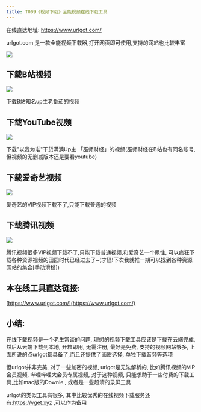 ```yaml
---
title: T009《视频下载》全能视频在线下载工具
---
```

在线直达地址: https://www.urlgot.com/

urlgot.com 是一款全能视频下载器,打开网页即可使用,支持的网站也比较丰富

![](https://www.v2fy.com/asset/0i/OnlineToolsBook/OnlineToolsBookMD/T009-urlgot.assets/YouTube-3.png)

## 下载B站视频

![](https://www.v2fy.com/asset/0i/OnlineToolsBook/OnlineToolsBookMD/T009-urlgot.assets/001-20200825151712699.gif)

下载B站知名up主老番茄的视频

## 下载YouTube视频

![](https://www.v2fy.com/asset/0i/OnlineToolsBook/OnlineToolsBookMD/T009-urlgot.assets/youtube.gif)

下载"以我为准"干货满满Up主 「巫师财经」的视频(巫师财经在B站也有同名账号,但视频的无删减版本还是要看youtube)

## 下载爱奇艺视频

![](https://www.v2fy.com/asset/0i/OnlineToolsBook/OnlineToolsBookMD/T009-urlgot.assets/aiqiy.gif)

爱奇艺的VIP视频下载不了,只能下载普通的视频

## 下载腾讯视频

![](https://www.v2fy.com/asset/0i/OnlineToolsBook/OnlineToolsBookMD/T009-urlgot.assets/txsp-8339828.gif)

腾讯视频很多VIP视频下载不了,只能下载普通视频,和爱奇艺一个尿性, 可以疯狂下载各种资源视频的田园时代已经过去了~(才怪!下次我就推一期可以找到各种资源网站的集合[手动滑稽])

## 本在线工具直达链接:


[https://www.urlgot.com/](https://www.urlgot.com/)




## 小结:

在线下载视频是一个老生常谈的问题, 理想的视频下载工具应该是下载在云端完成,然后从云端下载到本地, 开箱即用, 无需注册, 最好是免费, 支持的视频网站够多, 上面所说的点urlgot都具备了,而且还提供了画质选择, 单独下载音频等选项

但urlgot并非完美, 对于一些加密的视频, urlgot是无法解析的, 比如腾讯视频的VIP会员视频, 哔哩哔哩大会员专属视频, 对于这种视频, 只能求助于一些付费的下载工具,比如mac版的Downie , 或者是一些超清的录屏工具


urlgot的类似工具有很多, 其中比较优秀的在线视频下载服务还有:https://vget.xyz  ,可以作为备用



